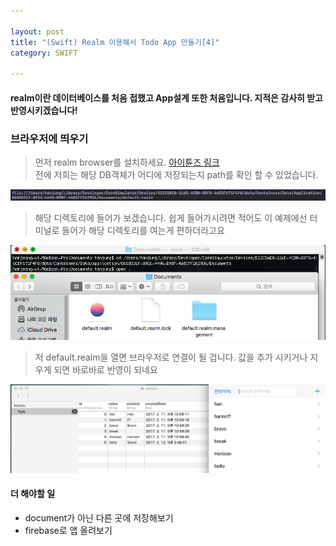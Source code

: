 ```yaml
---

layout: post
title: "(Swift) Realm 이용해서 Todo App 만들기[4]"
category: SWIFT

---
```


#### realm이란 데이터베이스를 처음 접했고 App설계 또한 처음입니다. 지적은 감사히 받고 반영시키겠습니다!

### 브라우저에 띄우기
> 먼저 realm browser를 설치하세요. [아이튠즈 링크](https://itunes.apple.com/kr/app/realm-browser/id1007457278?mt=12)<br/>
전에 저희는 해당 DB객체가 어디에 저장되는지 path를 확인 할 수 있었습니다.<br/>

<img src = '/post_img/201702/12/1.png' width='800'/><br/>

>해당 디렉토리에 들어가 보겠습니다. 쉽게 들어가시려면 적어도 이 예제에선 터미널로 들어가 해당 디렉토리를 여는게 편하더라고요<br/>

<img src = '/post_img/201702/12/2.png' width='800'/><br/>

> 저 default.realm을 열면 브라우저로 연결이 될 겁니다. 값을 추가 시키거나 지우게 되면 바로바로 반영이 되네요<br/>

<img src = '/post_img/201702/12/3.png' width='800'/><br/>


#### 더 해야할 일
* document가 아닌 다른 곳에 저장해보기
* firebase로 앱 올려보기

 <br/><br/>
